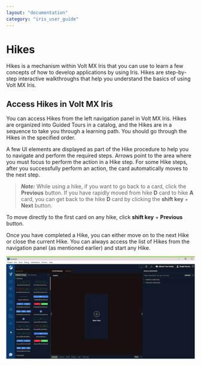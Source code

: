 ```yaml
---
layout: "documentation"
category: "iris_user_guide"
---
```

                          


Hikes
=====

Hikes is a mechanism within Volt MX Iris that you can use to learn a few concepts of how to develop applications by using Iris. Hikes are step-by-step interactive walkthroughs that help you understand the basics of using Volt MX Iris.

Access Hikes in Volt MX Iris
----------------------------------

You can access Hikes from the left navigation panel in Volt MX Iris. Hikes are organized into Guided Tours in a catalog, and the Hikes are in a sequence to take you through a learning path. You should go through the Hikes in the specified order.

A few UI elements are displayed as part of the Hike procedure to help you to navigate and perform the required steps. Arrows point to the area where you must focus to perform the action in a Hike step. For some Hike steps, after you successfully perform an action, the card automatically moves to the next step.

> **_Note:_** While using a hike, if you want to go back to a card, click the **Previous** button. If you have rapidly moved from hike **D** card to hike **A** card, you can get back to the hike **D** card by clicking the **shift key** + **Next** button.  
  
To move directly to the first card on any hike, click **shift key** + **Previous** button.

Once you have completed a Hike, you can either move on to the next Hike or close the current Hike. You can always access the list of Hikes from the navigation panel (as mentioned earlier) and start any Hike.

![](Resources/Images/SP4Hikes.gif)
